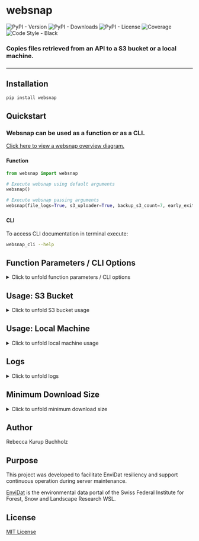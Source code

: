 # websnap

<div>
  <img alt="PyPI - Version" src="https://img.shields.io/pypi/v/websnap">
  <img alt="PyPI - Downloads" src="https://static.pepy.tech/badge/websnap">
  <img alt="PyPI - License" src="https://img.shields.io/pypi/l/websnap?color=%232780C1">
  <img alt="Coverage" src="https://gitlabext.wsl.ch/EnviDat/websnap/badges/main/coverage.svg?job=test&min_good=90">
  <img alt="Code Style - Black" src="https://img.shields.io/badge/code%20style-black-000000.svg">
</div>

### Copies files retrieved from an API to a S3 bucket or a local machine.

###

---


## Installation

   ```bash
  pip install websnap
   ```


## Quickstart

### Websnap can be used as a function or as a CLI. 

<p>
<a href="https://gitlabext.wsl.ch/EnviDat/websnap/-/blob/main/overview_diagram.png" 
target="_blank">Click here to view a websnap overview diagram.</a>
</p>


###
#### Function

```python
from websnap import websnap

# Execute websnap using default arguments
websnap()

# Execute websnap passing arguments
websnap(file_logs=True, s3_uploader=True, backup_s3_count=7, early_exit=True)
```

###
#### CLI

To access CLI documentation in terminal execute: 
   ```bash
  websnap_cli --help
   ```


## Function Parameters / CLI Options

<details>
  <summary>
  Click to unfold function parameters / CLI options
  </summary>

### Function Parameters
| Parameter         | Type          | Default        |
|-------------------|---------------|----------------|
| `config`          | `str`         | `"config.ini"` |
| `log_level`       | `str`         | `"INFO"`       |
| `file_logs`       | `bool`        | `False`        |
| `s3_uploader`     | `bool`        | `False`        |
| `backup_s3_count` | `int \| None` | `None`         |
| `timeout`         | `int`         | `32`           |
| `early_exit`      | `bool`        | `False`        |
| `repeat_minutes`  | `int \| None` | `None`         |
| `section_config`  | `str \| None` | `None`         |

### CLI Options
| Option              | Shortcut | Default      |
|---------------------|----------|--------------|
| `--config`          | `-c`     | `config.ini` |
| `--log_level`       | `-l`     | `INFO`       |
| `--file_logs`       | `-f`     | `False`      |
| `--s3_uploader`     | `-s`     | `False`      |
| `--backup_s3_count` | `-b`     | `None`       |
| `--timeout`         | `-t`     | `32`         |
| `--early_exit`      | `-e`     | `False`      |
| `--repeat_minutes`  | `-r`     | `None`       |
| `--section_config`  | `-n`     | `None`       |

### Description

| Function parameter /<br/> CLI option | Description                                                                                                                                                                                                                                                                                                                                                                                                                                                   |
|--------------------------------------|---------------------------------------------------------------------------------------------------------------------------------------------------------------------------------------------------------------------------------------------------------------------------------------------------------------------------------------------------------------------------------------------------------------------------------------------------------------|
| `config` _(str)_                     | <ul><li>Path to configuration `.ini` file</li><li>Default value expects file called `config.ini` in same directory as websnap package is being executed from</li></ul>                                                                                                                                                                                                                                                                                        |
| `log_level` _(str)_                  | <ul><li>Level to use for logging</li><li>Default value is `INFO`</li><li>Valid logging levels are `DEBUG`, `INFO`, `WARNING`, `ERROR`, or `CRITICAL`</li><li><a href="https://docs.python.org/3/library/logging.html#levels" target="_blank">Click here to learn more about logging levels</a></li></ul>                                                                                                                                                      |
| `file_logs` _(bool)_                 | <ul><li>Enable rotating file logs</li></ul>                                                                                                                                                                                                                                                                                                                                                                                                                   |
| `s3_uploader` _(bool)_               | <ul><li>Enable uploading of files to S3 bucket</li><ul>                                                                                                                                                                                                                                                                                                                                                                                                       |
| `backup_s3_count` _(int \| None)_    | <ul><li>Copy and backup file in each config section to the configured S3 bucket `backup_s3_count` times</li><li>Remove file with the oldest last modified timestamp</li><li>If omitted then files are not copied or removed</li><li>If enabled then backup files are copied and assigned the original file's name with the last modified timestamp appended</li></ul>                                                                                         |
| `timeout` _(int)_                    | <ul><li>Number of seconds to wait for response for each HTTP request before timing out</li><li>Default value is `32` seconds</li></ul>                                                                                                                                                                                                                                                                                                                        |
| `early_exit` _(bool)_                | <ul><li>Enable early program termination after error occurs</li><li>If omitted logs errors but continues program execution</li></ul>                                                                                                                                                                                                                                                                                                                          |
| `repeat_minutes` _(int \| None)_     | <ul><li>Run websnap continuously every `repeat_minutes` minutes</li><li>If omitted then websnap does not repeat</li></ul>                                                                                                                                                                                                                                                                                                                                     |
| `section_config` _(str \| None)_     | <ul><li>File or URL to obtain additional configuration sections</li><li>If omitted then default value is `None` and only config specified in `config` argument is used</li><li>Cannot be used to assign "DEFAULT" values in config</li><li>Currently only supports JSON config and can only be used if `config` argument is also a JSON file</li><li>Duplicate sections will overwrite values with the same section passed in the `config` argument</li></ul> |                                                                                                                                                                                                                                                                                                                                                                      |


</details>

## Usage: S3 Bucket

<details>
  <summary>
  Click to unfold S3 bucket usage
  </summary>


### **Copy files retrieved from an API to a S3 bucket.**

Uses the AWS SDK for Python (Boto3) to add and backup API files to a S3 bucket. 

### Examples

#### Function
```python
# The s3_uploader argument must be passed as True to copy files to a S3 bucket
# Copies files to a S3 bucket using default argument values
websnap(s3_uploader=True)

# Copies files to a S3 bucket and repeat every 1440 minutes (24 hours), 
# file logs are enabled and only 3 backup files are allowed for each config section
websnap(file_logs=True, s3_uploader=True, backup_s3_count=3, repeat_minutes=1440)
```

#### CLI
- The following CLI option **must** be used to enable websnap to upload files to a S3 bucket: `--s3_uploader`

- Copies files to a S3 bucket using default argument values:
     ```bash
      websnap_cli --s3_uploader 
     ```

- Copies files to a S3 bucket and repeat every 1440 minutes (24 hours), file 
  logs are enabled and only 3 backup files are allowed for each config section:
     ```bash
      websnap_cli --file_logs --s3_uploader --backup_s3_count 3 --repeat_minutes 1440
     ```

### Configuration

- A valid `.ini` or `.json `configuration file is **required** for both function and 
  CLI usage.
- Websnap expects the config to be `config.ini` in the same directory as websnap 
  package is being executed from.
  - However, this can be changed using the `config` function argument (or CLI 
   `--config` option).
- All keys in tables below are **mandatory**.

#### S3 Configuration Example Files

| Format  | Example Configuration File                                                                                                                                                                   |
|---------|----------------------------------------------------------------------------------------------------------------------------------------------------------------------------------------------|
| `.ini`  | <a href="https://gitlabext.wsl.ch/EnviDat/websnap/-/blob/main/src/websnap/config_templates/s3_config_template.ini" target="_blank">src/websnap/config_templates/s3_config_template.ini</a>   |
| `.json` | <a href="https://gitlabext.wsl.ch/EnviDat/websnap/-/blob/main/src/websnap/config_templates/s3_config_template.json" target="_blank">src/websnap/config_templates/s3_config_template.json</a> |


#### Default Configuration

Example default S3 configuration:

```
[DEFAULT]
endpoint_url=https://dreamycloud.com
aws_access_key_id=1234567abcdefg
aws_secret_access_key=hijklmn1234567
```

| Key                     | Value Description                        |
|-------------------------|------------------------------------------|
| `endpoint_url`          | URL to use for the constructed S3 client |
| `aws_secret_key_id`     | AWS access key ID                        |
| `aws_secret_access_key` | AWS secret access key                    |

#### Other Sections (one per API URL endpoint)

- _Each file retrieved from an API requires its **own config section!**_
- The section name be anything, it is suggested to have a name that relates to the 
  copied file.

Example S3 config section configuration with key prefix:

```
[resource]
url=https://www.example.com/api/resource
bucket=exampledata
key=subdirectory_resource/resource.xml
```

Example S3 config section configuration without key prefix:

```
[project]
url=https://www.example.com/api/project
bucket=exampledata
key=project.json
```

| Key      | Value Description                                       |
|----------|---------------------------------------------------------|
| `url`    | API URL endpoint that file will be retrieved from       |
| `bucket` | Bucket that file will be written in                     |
| `key`    | File name with extension, can optionally include prefix |


</details>


## Usage: Local Machine

<details>
  <summary>
  Click to unfold local machine usage
  </summary>

### **Copy files retrieved from an API to a local machine.** 

### Examples

#### Function
```python
# Write files retrieved from an API to local machine using default argument values
websnap()

# Write files retrieved from an API locally and repeats every 60 minutes (1 hour), 
# file logs are enabled
websnap(file_logs=True, repeat_minutes=60)
```

#### CLI 

- Write copied files to local machine using default argument values:
     ```bash
      websnap_cli 
     ```

- Write copied files locally and repeats every 60 minutes (1 hour), file logs 
  are enabled:
     ```bash
      websnap_cli --file_logs --repeat_minutes 60
     ```

### Configuration

- A valid `.ini` or `.json` configuration file is **required** for both function and 
  CLI usage.
- Websnap expects the config to be `config.ini` in the same directory as websnap 
  package is being executed from.
  - However, this can be changed using the `config` function argument (or CLI 
   `--config` option).
- Each file that will be retrieved from an API requires its _own section_. 
- If the optional `directory` key/value pair is omitted then the file will be written in the directory that the program is executed from.


#### Configuration Example Files

| Format  | Example Configuration File                                                                                                                                                             |
|---------|----------------------------------------------------------------------------------------------------------------------------------------------------------------------------------------|
| `.ini`  | <a href="https://gitlabext.wsl.ch/EnviDat/websnap/-/blob/main/src/websnap/config_templates/config_template.ini" target="_blank">src/websnap/config_templates/config_template.ini</a>   |
| `.json` | <a href="https://gitlabext.wsl.ch/EnviDat/websnap/-/blob/main/src/websnap/config_templates/config_template.json" target="_blank">src/websnap/config_templates/config_template.json</a> |


#### Sections (one per API URL endpoint)

Example local machine configuration section:

```
[project]
url=https://www.example.com/api/project
file_name=project.json
directory=projectdata
```

| Key                      | Value Description                                 |
|--------------------------|---------------------------------------------------|
| `url`                    | API URL endpoint that file will be retrieved from |
| `file_name`              | File name with extension                          |
| `directory` (_optional_) | Local directory name that file will be written in |

</details>


## Logs

<details>
  <summary>
  Click to unfold logs
  </summary>

Websnap supports optional rotating file logs.

- The following CLI option **must** be used to enable websnap to support rotating file logs: `--file_logs`
  - In function usage the following argument must be passed to support rotating file 
    logs: `file_logs=True`
- If log keys are not specified in the configuration `[DEFAULT]` section then default values in the table below will be used. 
- `log_when` expects a value used by logging module TimedRotatingFileHandler.
- <a href="https://docs.python.org/3/library/logging.handlers.html#timedrotatingfilehandler" target="_blank">Click here for more information about how to use TimedRotatingFileHandler.</a>
- The default values result in the file logs being rotated once every day and no removal of backup log files. 

### Configuration

Example log configuration:

```
[DEFAULT]
log_when=midnight
log_interval=1
log_backup_count=7
```

#### `[DEFAULT]` Section
| Key                | Default | Value Description                                                                                                              |
|--------------------|---------|--------------------------------------------------------------------------------------------------------------------------------|
| `log_when`         | `D`     | Specifies type of interval                                                                                                     |
| `log_interval`     | `1`     | Duration of interval (must be positive integer)                                                                                |
| `log_backup_count` | `0`     | If nonzero then at most <`log_backup_count`> files will be kept,</br>oldest log file is deleted (must be non-negative integer) |


</details>


## Minimum Download Size

<details>
  <summary>
  Click to unfold minimum download size
  </summary>

Websnap supports optionally specifying the minimum download size (in kilobytes) a 
file must be to copy it from the configured API URL endpoint.

- **By default the minimum default minimum size is 0 kb.**
  - Unless specified in the configuration this means that a file of any size can be downloaded by websnap.
- Configured minimum download size must be a non-negative integer.
- If the content from the API URL endpoint is less than the configured size:
  - An error will be logged and the program continues to the next config section.
  - If the CLI option `--early_exit` (or function argument `early_exit=True`) is 
    enabled 
    then the program will terminate early.

### Configuration

Example minimum download size configuration:

```
[DEFAULT]
min_size_kb=1
```

#### `[DEFAULT]` Section
| Key           | Default | Value Description                                                 |
|---------------|---------|-------------------------------------------------------------------|
| `min_size_kb` | `0`     | Minimum download size in kilobytes (must be non-negative integer) |


</details>


## Author

Rebecca Kurup Buchholz


## Purpose

This project was developed to facilitate EnviDat resiliency and support continuous 
operation during server maintenance.

<a href="https://www.envidat.ch" target="_blank">EnviDat</a> is the environmental data 
portal of the Swiss Federal Institute for Forest, Snow and Landscape Research WSL. 


## License 

<a href="https://gitlabext.wsl.ch/EnviDat/websnap/-/blob/main/LICENSE" target="_blank">MIT License</a>
